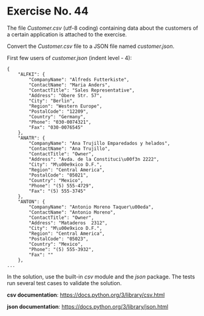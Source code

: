 # Exercise No. 44

The file *Customer.csv* (utf-8 coding) containing data about the customers of a certain application is attached to the exercise.

Convert the *Customer.csv* file to a JSON file named *customer.json*.

First few users of *customer.json* (indent level - 4):

    {
        "ALFKI": {
            "CompanyName": "Alfreds Futterkiste",
            "ContactName": "Maria Anders",
            "ContactTitle": "Sales Representative",
            "Address": "Obere Str. 57",
            "City": "Berlin",
            "Region": "Western Europe",
            "PostalCode": "12209",
            "Country": "Germany",
            "Phone": "030-0074321",
            "Fax": "030-0076545"
        },
        "ANATR": {
            "CompanyName": "Ana Trujillo Emparedados y helados",
            "ContactName": "Ana Trujillo",
            "ContactTitle": "Owner",
            "Address": "Avda. de la Constituci\u00f3n 2222",
            "City": "M\u00e9xico D.F.",
            "Region": "Central America",
            "PostalCode": "05021",
            "Country": "Mexico",
            "Phone": "(5) 555-4729",
            "Fax": "(5) 555-3745"
        },
        "ANTON": {
            "CompanyName": "Antonio Moreno Taquer\u00eda",
            "ContactName": "Antonio Moreno",
            "ContactTitle": "Owner",
            "Address": "Mataderos  2312",
            "City": "M\u00e9xico D.F.",
            "Region": "Central America",
            "PostalCode": "05023",
            "Country": "Mexico",
            "Phone": "(5) 555-3932",
            "Fax": ""
        },
    ...


In the solution, use the built-in *csv* module and the *json* package. The tests run several test cases to validate the solution.


**csv documentation**: https://docs.python.org/3/library/csv.html

**json documentation**: https://docs.python.org/3/library/json.html